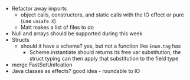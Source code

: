 * Refactor away imports
    * object calls, constructors, and static calls with the IO effect or pure (use `unsafe X`)
    * Matt makes a list of files to do 
* Null and arrays should be supported during this week
* Structs
    * should it have a scheme? yes, but not a function like `Enum.tag` has
        * Scheme.instantiate should returns its free var substitution, the struct typing can then apply that substitution to the field type
* merge FastSetUnifcation
* Java classes as effects? good idea - roundable to IO 
